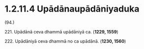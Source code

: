 # 1.2.11.4 Upādānaupādāniyaduka

(94.)

221\. Upādānā ceva dhammā upādāniyā ca. (**1229, 1559**)

222\. Upādāniyā ceva dhammā no ca upādānā. (**1230, 1560**)
